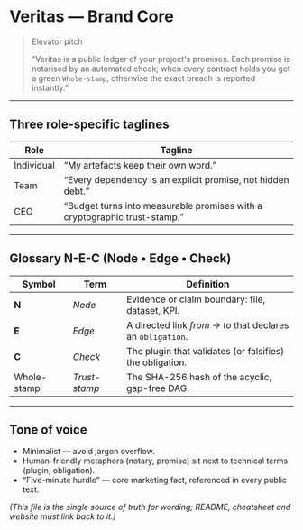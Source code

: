 # Veritas — Brand Core

> Elevator pitch
>
> “Veritas is a public ledger of your project's promises. Each promise is notarised by an automated check; when every contract holds you get a green `Whole-stamp`, otherwise the exact breach is reported instantly.”

---

## Three role-specific taglines

| Role  | Tagline |
|-------|---------|
| Individual | “My artefacts keep their own word.” |
| Team       | “Every dependency is an explicit promise, not hidden debt.” |
| CEO        | “Budget turns into measurable promises with a cryptographic trust-stamp.” |

---

## Glossary N-E-C (Node • Edge • Check)

| Symbol | Term | Definition |
|--------|------|------------|
| **N**  | *Node*              | Evidence or claim boundary: file, dataset, KPI. |
| **E**  | *Edge*              | A directed link *from → to* that declares an `obligation`. |
| **C**  | *Check*             | The plugin that validates (or falsifies) the obligation. |
| Whole-stamp | *Trust-stamp*  | The SHA-256 hash of the acyclic, gap-free DAG. |

---

## Tone of voice

* Minimalist — avoid jargon overflow.
* Human-friendly metaphors (notary, promise) sit next to technical terms (plugin, obligation).
* “Five-minute hurdle” — core marketing fact, referenced in every public text.

*(This file is the single source of truth for wording; README, cheatsheet and website must link back to it.)* 